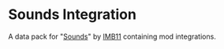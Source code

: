 # Sounds Integration

A data pack for "[Sounds](https://github.com/IMB11/Sounds)" by [IMB11](https://github.com/IMB11) containing mod integrations.
